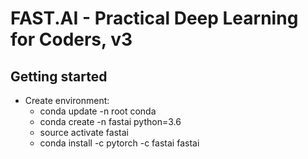 # FAST.AI - Practical Deep Learning for Coders, v3

## Getting started

* Create environment:
  * conda update -n root conda
  * conda create -n fastai python=3.6
  * source activate fastai
  * conda install -c pytorch -c fastai fastai
